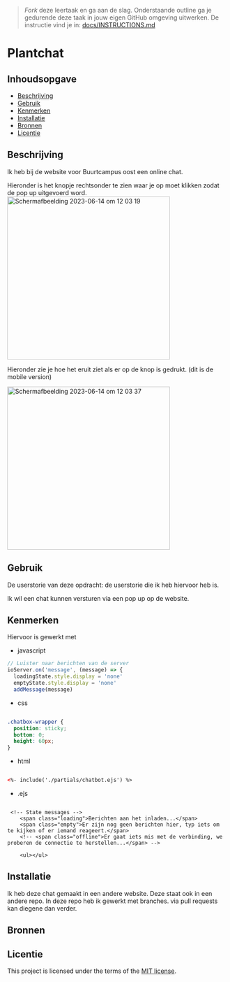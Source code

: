 > _Fork_ deze leertaak en ga aan de slag. Onderstaande outline ga je gedurende deze taak in jouw eigen GitHub omgeving uitwerken. De instructie vind je in: [docs/INSTRUCTIONS.md](docs/INSTRUCTIONS.md)



# Plantchat

## Inhoudsopgave

  * [Beschrijving](#beschrijving)
  * [Gebruik](#gebruik)
  * [Kenmerken](#kenmerken)
  * [Installatie](#installatie)
  * [Bronnen](#bronnen)
  * [Licentie](#licentie)

## Beschrijving
<!-- Bij Beschrijving staat kort beschreven wat voor project het is en wat je hebt gemaakt -->

Ik heb bij de website voor Buurtcampus oost een online chat. 
<!-- Voeg een mooie poster visual toe 📸 -->

Hieronder is het knopje rechtsonder te zien waar je op moet klikken zodat de pop up uitgevoerd word.
<img width="373" alt="Scherm­afbeelding 2023-06-14 om 12 03 19" src="https://github.com/anoukbruinn/connecting-people-realtime-web-app/assets/112856687/a55184c9-d401-413e-a1f1-e23e60be4fa0">

Hieronder zie je hoe het eruit ziet als er op de knop is gedrukt. (dit is de mobile version)

<img width="373" alt="Scherm­afbeelding 2023-06-14 om 12 03 37" src="https://github.com/anoukbruinn/connecting-people-realtime-web-app/assets/112856687/eb3b6607-a1f3-4db8-bed2-8b983bcf93eb">


<!-- Voeg een link toe naar Github Pages 🌐-->

## Gebruik
<!-- Bij Gebruik staat de user story, hoe het werkt en wat je er mee kan. -->

De userstorie van deze opdracht: de userstorie die ik heb hiervoor heb is. 

Ik wil een chat kunnen versturen via een pop up op de website. 

## Kenmerken
<!-- Bij Kenmerken staat welke technieken zijn gebruikt en hoe. Wat is de HTML structuur? Wat zijn de belangrijkste dingen in CSS? Wat is er met JS gedaan en hoe? Misschien heb je iets met NodeJS gedaan, of heb je een framwork of library gebruikt? -->

Hiervoor is gewerkt met 


* javascript
  
```js
// Luister naar berichten van de server
ioServer.on('message', (message) => {
  loadingState.style.display = 'none'
  emptyState.style.display = 'none'
  addMessage(message) 

```
  
* css

```css

.chatbox-wrapper {
  position: sticky;
  bottom: 0;
  height: 60px;
}

```

* html

```html

<%- include('./partials/chatbot.ejs') %>

 ```

* .ejs

```ejs

 <!-- State messages -->
    <span class="loading">Berichten aan het inladen...</span>
    <span class="empty">Er zijn nog geen berichten hier, typ iets om te kijken of er iemand reageert.</span>
    <!-- <span class="offline">Er gaat iets mis met de verbinding, we proberen de connectie te herstellen...</span> -->

    <ul></ul>

```

## Installatie
<!-- Bij Instalatie staat hoe een andere developer aan jouw repo kan werken -->

Ik heb deze chat gemaakt in een andere website. Deze staat ook in een andere repo. In deze repo heb ik gewerkt met branches. via pull requests kan diegene dan verder. 

## Bronnen

## Licentie

This project is licensed under the terms of the [MIT license](./LICENSE).
